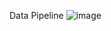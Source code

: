 Data Pipeline
![image](https://github.com/just3shot/earthquake-app/assets/70013985/d54852d0-834e-455d-8722-8430f44851eb)
